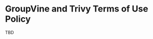 <span id="gv-policy"></span>
# GroupVine and Trivy Terms of Use Policy

<span class="todo">
TBD
</span>